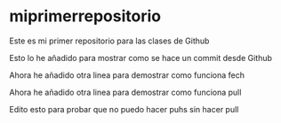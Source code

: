 # miprimerrepositorio
Este es mi primer repositorio para las clases de Github

Esto lo he añadido para mostrar como se hace un commit desde Github

Ahora he añadido otra linea para demostrar como funciona fech

Ahora he añadido otra linea para demostrar como funciona pull

Edito esto para probar que no puedo hacer puhs sin hacer pull
